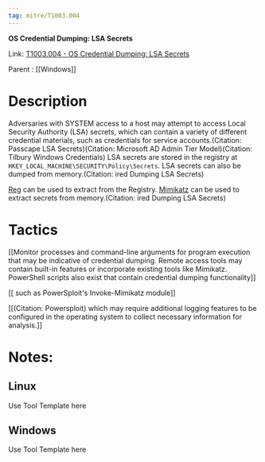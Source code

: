 ```yaml
---
tag: mitre/T1003.004
---
```


**OS Credential Dumping: LSA Secrets**

Link: [T1003.004 - OS Credential Dumping: LSA Secrets](https://attack.mitre.org/techniques/T1003/004)

Parent : [[Windows]]


# Description

Adversaries with SYSTEM access to a host may attempt to access Local Security Authority (LSA) secrets, which can contain a variety of different credential materials, such as credentials for service accounts.(Citation: Passcape LSA Secrets)(Citation: Microsoft AD Admin Tier Model)(Citation: Tilbury Windows Credentials) LSA secrets are stored in the registry at <code>HKEY_LOCAL_MACHINE\SECURITY\Policy\Secrets</code>. LSA secrets can also be dumped from memory.(Citation: ired Dumping LSA Secrets)

[Reg](https://attack.mitre.org/software/S0075) can be used to extract from the Registry. [Mimikatz](https://attack.mitre.org/software/S0002) can be used to extract secrets from memory.(Citation: ired Dumping LSA Secrets)

# Tactics


[[Monitor processes and command-line arguments for program execution that may be indicative of credential dumping. Remote access tools may contain built-in features or incorporate existing tools like Mimikatz. PowerShell scripts also exist that contain credential dumping functionality]]

[[ such as PowerSploit's Invoke-Mimikatz module]]

[[(Citation: Powersploit) which may require additional logging features to be configured in the operating system to collect necessary information for analysis.]]


# Notes:

## Linux

Use Tool Template here

## Windows

Use Tool Template here
